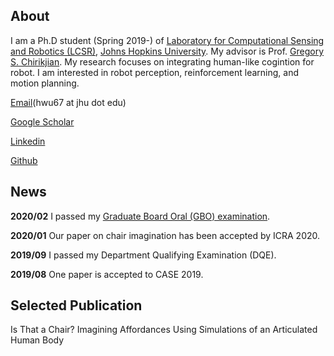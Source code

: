 ## About
I am a Ph.D student (Spring 2019-) of [Laboratory for Computational Sensing and Robotics (LCSR)](https://lcsr.jhu.edu/), [Johns Hopkins University](https://www.jhu.edu/). My advisor is Prof. [Gregory S. Chirikjian](https://me.jhu.edu/faculty/gregory-s-chirikjian/). My research focuses on integrating human-like cogintion for robot. I am interested in robot perception, reinforcement learning, and motion planning.

[Email](mailto:hwu67@jhu.edu)(hwu67 at jhu dot edu)

[Google Scholar](https://scholar.google.com/citations?user=7u0TYgIAAAAJ&hl=en)  

[Linkedin](https://www.linkedin.com/me/profile-views/urn:li:wvmp:summary/)  

[Github](https://github.com/jaydenwu17)


## News
**2020/02** I passed my [Graduate Board Oral (GBO) examination](https://homewoodgrad.jhu.edu/academics/graduate-board/graduate-board-oral-exams/).

**2020/01** Our paper on chair imagination has been accepted by ICRA 2020.

**2019/09** I passed my Department Qualifying Examination (DQE).

**2019/08** One paper is accepted to CASE 2019.

## Selected Publication
Is That a Chair? Imagining Affordances Using Simulations of an Articulated Human Body
